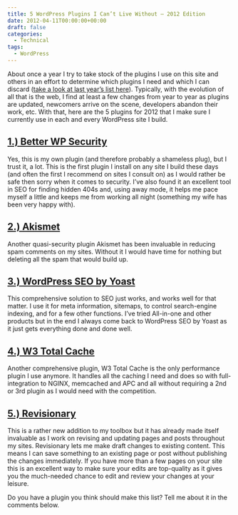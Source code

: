 ```yaml
---
title: 5 WordPress Plugins I Can’t Live Without – 2012 Edition
date: 2012-04-11T00:00:00+00:00
draft: false
categories:
  - Technical
tags:
  - WordPress
---
```


About once a year I try to take stock of the plugins I use on this site and others in an effort to determine which plugins I need and which I can discard ([take a look at last year’s list here][1]). Typically, with the evolution of all that is the web, I find at least a few changes from year to year as plugins are updated, newcomers arrive on the scene, developers abandon their work, etc. With that, here are the 5 plugins for 2012 that I make sure I currently use in each and every WordPress site I build.

## [1.) Better WP Security](http://wordpress.org/extend/plugins/better-wp-security/ "Better WP Security on WordPress.org")

Yes, this is my own plugin (and therefore probably a shameless plug), but I trust it, a lot. This is the first plugin I install on any site I build these days (and often the first I recommend on sites I consult on) as I would rather be safe then sorry when it comes to security. I’ve also found it an excellent tool in SEO for finding hidden 404s and, using away mode, it helps me pace myself a little and keeps me from working all night (something my wife has been very happy with).

## [2.) Akismet](http://wordpress.org/extend/plugins/akismet/ "Akismet on WordPress.org")

Another quasi-security plugin Akismet has been invaluable in reducing spam comments on my sites. Without it I would have time for nothing but deleting all the spam that would build up.

## [3.) WordPress SEO by Yoast](http://wordpress.org/extend/plugins/wordpress-seo/ "WordPress SEO on WordPress.org")

This comprehensive solution to SEO just works, and works well for that matter. I use it for meta information, sitemaps, to control search-engine indexing, and for a few other functions. I’ve tried All-in-one and other products but in the end I always come back to WordPress SEO by Yoast as it just gets everything done and done well.

## [4.) W3 Total Cache](http://wordpress.org/extend/plugins/w3-total-cache/ "W3 Total Cache on WordPress.org")

Another comprehensive plugin, W3 Total Cache is the only performance plugin I use anymore. It handles all the caching I need and does so with full-integration to NGINX, memcached and APC and all without requiring a 2nd or 3rd plugin as I would need with the competition.

## [5.) Revisionary](http://wordpress.org/extend/plugins/revisionary/ "Revisionary on WordPress.org")

This is a rather new addition to my toolbox but it has already made itself invaluable as I work on revising and updating pages and posts throughout my sites. Revisionary lets me make draft changes to existing content. This means I can save something to an existing page or post without publishing the changes immediately. If you have more than a few pages on your site this is an excellent way to make sure your edits are top-quality as it gives you the much-needed chance to edit and review your changes at your leisure.

Do you have a plugin you think should make this list? Tell me about it in the comments below.

 [1]: /2011/02/5-wordpress-plugins-i-cant-live-without-2011-edition/